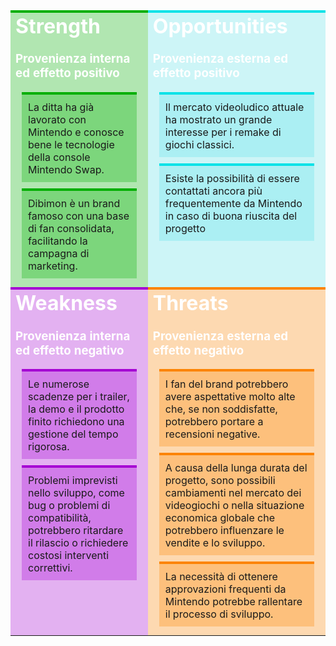 


<style type="text/css">

h1,h2,h3 {
    margin-top:0px;
    padding:0px;
    color:#fff !important; 
}

table {
    border-collapse: collapse;
    table-layout: fixed;
    width: 100%;
}

td {
    vertical-align: top;
}

.div{
    padding:10px;
    margin:10px;
}

.medium { background-color:rgba(252, 227, 3, 0.3);border-top-style: solid;
border-top-width: 2px;border-top-color: rgb(252, 227, 3);}

.weakness { background-color:rgba(165, 1, 211, 0.3); border-top-color: rgb(165, 1, 211);border-top-style: solid;
border-top-width: 4px;}
.strength { background-color:rgba(0, 175, 0, 0.3); border-top-color: rgb(0, 175, 0);border-top-style: solid;
border-top-width: 4px;}
.threats { background-color:rgba(252, 132, 3, 0.3);border-top-color: rgb(252, 132, 3);border-top-style: solid;
border-top-width: 4px;}
.opportunities { background-color:rgba(93, 226, 231, 0.3);border-top-color: rgb(3, 226, 231);border-top-style: solid;
border-top-width: 4px;}
</style>


<table>
    <tr>
        <td class="strength">
        <h1>Strength</h1>
        <h3>Provenienza interna ed effetto positivo </h3>
        <div class = "div strength">La ditta ha già lavorato con Mintendo e conosce bene le tecnologie della console Mintendo Swap.</div>
        <div class = "div strength">Dibimon è un brand famoso con una base di fan consolidata, facilitando la campagna di marketing.</div>
        </td>
        <td class="opportunities">
        <h1>Opportunities</h1>
        <h3>Provenienza esterna ed effetto positivo</h3>
        <div class = "div opportunities">Il mercato videoludico attuale ha mostrato un grande interesse per i remake di giochi classici.</div>
         <div class = "div opportunities"> Esiste la possibilità di essere contattati ancora più frequentemente da Mintendo in caso di buona riuscita del progetto </div>
        </td>
    </tr>
    <tr>
        <td class="weakness">
        <h1>Weakness</h1>
        <h3>Provenienza interna ed effetto negativo</h3>
        <div class = "div weakness">Le numerose scadenze per i trailer, la demo e il prodotto finito richiedono una gestione del tempo rigorosa.</div>
        <div class = "div weakness"> Problemi imprevisti nello sviluppo, come bug o problemi di compatibilità, potrebbero ritardare il rilascio o richiedere costosi interventi correttivi.</div>
        </td>
        <td class="threats">
        <h1>Threats</h1>
        <h3>Provenienza esterna ed effetto negativo</h3>
        <div class = "div threats">I fan del brand potrebbero avere aspettative molto alte che, se non soddisfatte, potrebbero portare a recensioni negative.</div>
        <div class = "div threats">A causa della lunga durata del progetto, sono possibili cambiamenti nel mercato dei videogiochi o nella situazione economica globale che potrebbero influenzare le vendite e lo sviluppo.</div>
        <div class = "div threats">La necessità di ottenere approvazioni frequenti da Mintendo potrebbe rallentare il processo di sviluppo.</div>
        </td>
    </tr>
</table>




